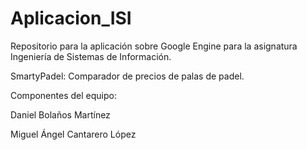 # Aplicacion_ISI
Repositorio para la aplicación sobre Google Engine para la asignatura Ingeniería de Sistemas de Información.

SmartyPadel: Comparador de precios de palas de padel.

Componentes del equipo:

Daniel Bolaños Martínez

Miguel Ángel Cantarero López
